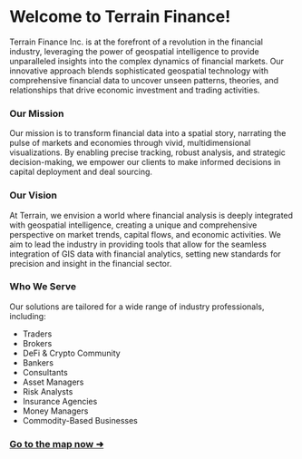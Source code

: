 Welcome to Terrain Finance!
==========================

Terrain Finance Inc. is at the forefront of a revolution in the financial industry, leveraging the power of geospatial intelligence to provide unparalleled insights into the complex dynamics of financial markets. Our innovative approach blends sophisticated geospatial technology with comprehensive financial data to uncover unseen patterns, theories, and relationships that drive economic investment and trading activities.

### Our Mission

Our mission is to transform financial data into a spatial story, narrating the pulse of markets and economies through vivid, multidimensional visualizations. By enabling precise tracking, robust analysis, and strategic decision-making, we empower our clients to make informed decisions in capital deployment and deal sourcing.

### Our Vision

At Terrain, we envision a world where financial analysis is deeply integrated with geospatial intelligence, creating a unique and comprehensive perspective on market trends, capital flows, and economic activities. We aim to lead the industry in providing tools that allow for the seamless integration of GIS data with financial analytics, setting new standards for precision and insight in the financial sector.

### Who We Serve

Our solutions are tailored for a wide range of industry professionals, including:

- Traders
- Brokers
- DeFi & Crypto Community
- Bankers
- Consultants
- Asset Managers
- Risk Analysts
- Insurance Agencies
- Money Managers
- Commodity-Based Businesses

### [Go to the map now ➜](/ "map")